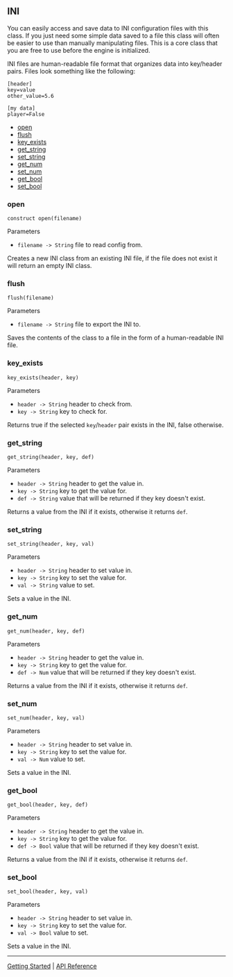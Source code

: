 ## INI 
You can easily access and save data to INI configuration files with this class.
If you just need some simple data saved to a file this class will often be easier
to use than manually manipulating files. This is a core class that you are free 
to use before the engine is initialized.

INI files are human-readable file format that organizes data into key/header pairs.
Files look something like the following:

    [header]
    key=value
    other_value=5.6
    
    [my data]
    player=False

+ [open](#open)
+ [flush](#flush)
+ [key_exists](#key_exists)
+ [get_string](#get_string)
+ [set_string](#set_string)
+ [get_num](#get_num)
+ [set_num](#set_num)
+ [get_bool](#get_bool)
+ [set_bool](#set_bool)

### open
`construct open(filename)`

Parameters
 + `filename -> String` file to read config from.
 
Creates a new INI class from an existing INI file, if the file does not exist it
will return an empty INI class.

### flush
`flush(filename)`

Parameters
 + `filename -> String` file to export the INI to.

Saves the contents of the class to a file in the form of a human-readable INI file.

### key_exists
`key_exists(header, key)`

Parameters
 + `header -> String` header to check from.
 + `key -> String` key to check for.

Returns true if the selected `key`/`header` pair exists in the INI, false otherwise.

### get_string
`get_string(header, key, def)`

Parameters
 + `header -> String` header to get the value in.
 + `key -> String` key to get the value for.
 + `def -> String` value that will be returned if they key doesn't exist.
 
Returns a value from the INI if it exists, otherwise it returns `def`.

### set_string
`set_string(header, key, val)`

Parameters
 + `header -> String` header to set value in.
 + `key -> String` key to set the value for.
 + `val -> String` value to set.
 
Sets a value in the INI.

### get_num
`get_num(header, key, def)`

Parameters
 + `header -> String` header to get the value in.
 + `key -> String` key to get the value for.
 + `def -> Num` value that will be returned if they key doesn't exist.
 
Returns a value from the INI if it exists, otherwise it returns `def`.

### set_num
`set_num(header, key, val)`

Parameters
 + `header -> String` header to set value in.
 + `key -> String` key to set the value for.
 + `val -> Num` value to set.
 
Sets a value in the INI.

### get_bool
`get_bool(header, key, def)`

Parameters
 + `header -> String` header to get the value in.
 + `key -> String` key to get the value for.
 + `def -> Bool` value that will be returned if they key doesn't exist.
 
Returns a value from the INI if it exists, otherwise it returns `def`.

### set_bool
`set_bool(header, key, val)`

Parameters
 + `header -> String` header to set value in.
 + `key -> String` key to set the value for.
 + `val -> Bool` value to set.
 
Sets a value in the INI.

-----------

[Getting Started](../GettingStarted.md) | [API Reference](../API.md)